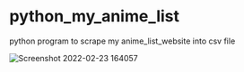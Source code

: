 # python_my_anime_list

python program to scrape my anime_list_website into csv file



![Screenshot 2022-02-23 164057](https://user-images.githubusercontent.com/100063366/155308582-abd47123-c9a9-4e73-a234-0013e96660e0.png)
